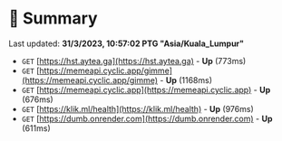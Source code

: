 # 📖 Summary
Last updated: **31/3/2023, 10:57:02 PTG "Asia/Kuala_Lumpur"**

- `GET` [https://hst.aytea.ga](https://hst.aytea.ga) - **Up** (773ms)
- `GET` [https://memeapi.cyclic.app/gimme](https://memeapi.cyclic.app/gimme) - **Up** (1168ms)
- `GET` [https://memeapi.cyclic.app](https://memeapi.cyclic.app) - **Up** (676ms)
- `GET` [https://klik.ml/health](https://klik.ml/health) - **Up** (976ms)
- `GET` [https://dumb.onrender.com](https://dumb.onrender.com) - **Up** (611ms)
